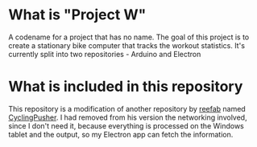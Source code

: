 # What is "Project W"
A codename for a project that has no name. The goal of this project is to create a stationary bike computer that tracks the workout statistics.
It's currently split into two repositories - Arduino and Electron

# What is included in this repository
This repository is a modification of another repository by [reefab](https://github.com/reefab) named [CyclingPusher](https://github.com/reefab/CyclingPusher).
I had removed from his version the networking involved, since I don't need it, because everything is processed on the Windows tablet and the output, so my Electron app can fetch the information.
